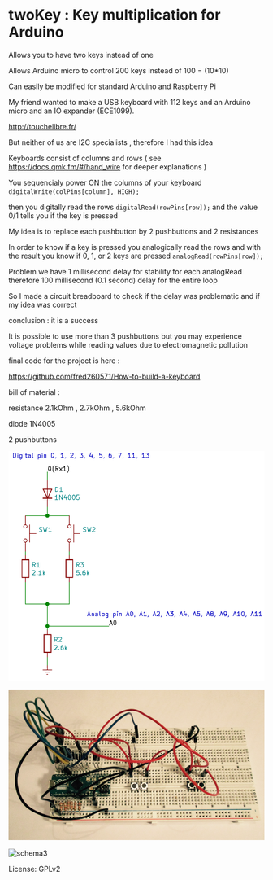 # twoKey : Key multiplication for Arduino 
Allows you to have two keys instead of one

Allows Arduino micro to control 200 keys instead of 100 = (10*10)

Can easily be modified for standard Arduino and Raspberry Pi

My friend wanted to make a USB keyboard with 112 keys and an Arduino micro and an IO expander (ECE1099).

http://touchelibre.fr/

But neither of us are I2C specialists , therefore I had this idea

Keyboards consist of columns and rows ( see https://docs.qmk.fm/#/hand_wire for deeper explanations )

You sequencialy power ON the columns of your keyboard  `digitalWrite(colPins[column], HIGH);`

then you digitally read the rows `digitalRead(rowPins[row]);` and the value 0/1 tells you if the key is pressed

My idea is to replace each pushbutton by 2 pushbuttons and 2 resistances

In order to know if a key is pressed you analogically read the rows and with the result you know if 0, 1, or 2 keys are pressed `analogRead(rowPins[row]);`

Problem we have 1 millisecond delay for stability for each analogRead therefore 100 millisecond (0.1 second) delay for the entire loop

So I made a circuit breadboard to check if the delay was problematic and if my idea was correct

conclusion : it is a success

It is possible to use more than 3 pushbuttons but you may experience voltage problems while reading values due to electromagnetic pollution

final code for the project is here :

https://github.com/fred260571/How-to-build-a-keyboard


bill of material :

resistance 2.1kOhm , 2.7kOhm , 5.6kOhm

diode 1N4005

2 pushbuttons

![schema](/twokey.png)

![schema2](/breadboard.png)

![schema3](https://camo.githubusercontent.com/87e06ff5c55ebb9498f5a3f7f232796a69259489/68747470733a2f2f7261776769746875622e636f6d2f426f756e692f41726475696e6f2d50696e6f75742f6d61737465722f41726475696e6f2532304d6963726f25323050696e6f75742e706e67)


License: GPLv2
